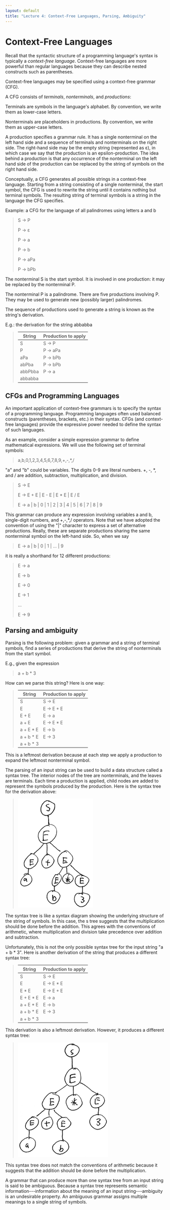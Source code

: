 ```yaml
---
layout: default
title: "Lecture 4: Context-Free Languages, Parsing, Ambiguity"
---
```


Context-Free Languages
======================

Recall that the syntactic structure of a programming language's syntax is typically a *context-free language*. Context-free languages are more powerful than regular languages because they can describe nested constructs such as parentheses.

Context-free languages may be specified using a context-free grammar (CFG).

A CFG consists of *terminals*, *nonterminals*, and *productions*:

Terminals are symbols in the language's alphabet. By convention, we write them as lower-case letters.

Nonterminals are placeholders in productions. By convention, we write them as upper-case letters.

A production specifies a grammar rule. It has a single nonterminal on the left hand side and a sequence of terminals and nonterminals on the right side. The right-hand side may be the empty string (represented as &epsilon;), in which case we say that the production is an epsilon-production. The idea behind a production is that any occurrence of the nonterminal on the left hand side of the production can be replaced by the string of symbols on the right hand side.

Conceptually, a CFG generates all possible strings in a context-free language. Starting from a string consisting of a single nonterminal, the start symbol, the CFG is used to rewrite the string until it contains nothing but terminal symbols. The resulting string of terminal symbols is a string in the language the CFG specifies.

Example: a CFG for the language of all palindromes using letters a and b

> S → P
>
> P → &epsilon;
>
> P → a
>
> P → b
>
> P → aPa
>
> P → bPb

The nonterminal S is the start symbol. It is involved in one production: it may be replaced by the nonterminal P.

The nonterminal P is a palindrome. There are five productions involving P. They may be used to generate new (possibly larger) palindromes.

The sequence of productions used to generate a string is known as the string's derivation.

E.g.: the derivation for the string abbabba

> String | Production to apply
> ------ | -------------------
> S | S → P
> P | P → aPa
> aPa | P → bPb
> abPba | P → bPb
> abbPbba | P → a
> abbabba |

CFGs and Programming Languages
------------------------------

An important application of context-free grammars is to specify the syntax of a programming language. Programming languages often used balanced constructs (parentheses, brackets, etc.) in their syntax. CFGs (and context-free languages) provide the expressive power needed to define the syntax of such languages.

As an example, consider a simple expression grammar to define mathematical expressions. We will use the following set of terminal symbols:

> a,b,0,1,2,3,4,5,6,7,8,9,+,-,\*,/

"a" and "b" could be variables. The digits 0-9 are literal numbers. +, -, \*, and / are addition, subtraction, multiplication, and division.

> S → E
>
> E → E + E \| E - E \| E \* E \| E / E
>
> E → a \| b \| 0 \| 1 \| 2 \| 3 \| 4 \| 5 \| 6 \| 7 \| 8 \| 9

This grammar can produce any expression involving variables a and b, single-digit numbers, and +,-,\*,/ operators. Note that we have adopted the convention of using the "\|" character to express a set of alternative productions. Really, these are separate productions sharing the same nonterminal symbol on the left-hand side. So, when we say

> E → a \| b \| 0 \| 1 \| ... \| 9

it is really a shorthand for 12 different productions:

> E → a
>
> E → b
>
> E → 0
>
> E → 1
>
> ...
>
> E → 9

Parsing and ambiguity
---------------------

Parsing is the following problem: given a grammar and a string of terminal symbols, find a series of productions that derive the string of nonterminals from the start symbol.

E.g., given the expression

> a + b \* 3

How can we parse this string? Here is one way:

> String | Production to apply
> ------ | -------------------
> S | S → E
> E | E → E + E
> E + E | E → a
> a + E | E → E * E
> a + E * E | E → b
> a + b * E | E → 3
> a + b * 3 |

This is a leftmost derivation because at each step we apply a production to expand the leftmost nonterminal symbol.

The parsing of an input string can be used to build a data structure called a syntax tree. The interior nodes of the tree are nonterminals, and the leaves are terminals. Each time a production is applied, child nodes are added to represent the symbols produced by the production. Here is the syntax tree for the derivation above:

> ![image](img/parseTree.png)

The syntax tree is like a syntax diagram showing the underlying structure of the string of symbols. In this case, the s tree suggests that the multiplication should be done before the addition. This agrees with the conventions of arithmetic, where multiplication and division take precedence over addition and subtraction.

Unfortunately, this is not the only possible syntax tree for the input string "a + b \* 3". Here is another derivation of the string that produces a different syntax tree:

> String | Production to apply
> ------ | -------------------
> S | S → E
> E | E → E * E
> E * E | E → E + E
> E + E * E | E → a
> a + E * E | E → b
> a + b * E | E → 3
> a + b * 3 | 

This derivation is also a leftmost derivation. However, it produces a different syntax tree:

> ![image](img/parseTree2.png)

This syntax tree does not match the conventions of arithmetic because it suggests that the addition should be done before the multiplication.

A grammar that can produce more than one syntax tree from an input string is said to be ambiguous. Because a syntax tree represents semantic information---information about the meaning of an input string---ambiguity is an undesirable property. An ambiguous grammar assigns multiple meanings to a single string of symbols.
